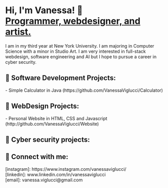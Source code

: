 <h1>Hi, I'm Vanessa! 👋 <br/><a href="https://github.com/VanessaViglucci">Programmer, webdesigner, and artist. </a></h1>
I am in my third year at New York University. I am majoring in Computer Science with a minor in Studio Art. I am very interested in  full-stack webdesign, software engineering and AI but I hope to pursue a career in cyber security. 

<h2> 💟 Software Development Projects:</h2>
- Simple Calculator in Java (https://github.com/VanessaViglucci/Calculator)
<h2> 💟 WebDesign Projects: </h2>
- Personal Website in HTML, CSS and Javascript (http://github.com/VanessaViglucci/Website)

<h2> 💟 Cyber security projects: </h2>

<h2> 💟 Connect with me:</h2>
[instagram]: https://www.instagram.com/vanessaviglucci/ <br>
[linkedin]: www.linkedin.com/in/vanessaviglucci <br> 
[email]: vanessa.viglucci@gmail.com
